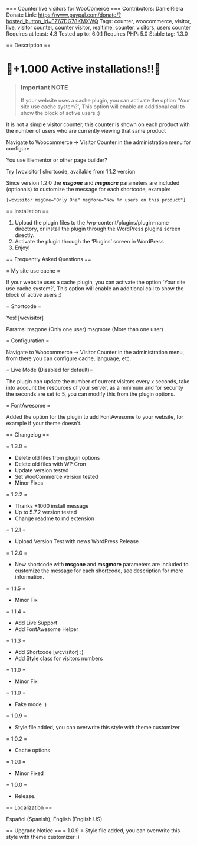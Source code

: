 === Counter live visitors for WooComerce ===
Contributors: DanielRiera
Donate Link: https://www.paypal.com/donate/?hosted_button_id=EZ67DG78KMXWQ
Tags: counter, woocommerce, visitor, live, visitor counter, counter visitor, realtime, counter, visitors, users counter
Requires at least: 4.3
Tested up to: 6.0.1
Requires PHP: 5.0
Stable tag: 1.3.0

 
== Description ==

# 🎉+1.000 Active installations!!🎉

> ### Important NOTE
> If your website uses a cache plugin, you can activate the option 'Your site use cache system?', This option will enable an additional call to show the block of active users :)

It is not a simple visitor counter, this counter is shown on each product with the number of users who are currently viewing that same product

Navigate to Woocommerce -> Visitor Counter in the administration menu for configure

You use Elementor or other page builder?

Try [wcvisitor] shortcode, available from 1.1.2 version

Since version 1.2.0 the ***msgone*** and ***msgmore*** parameters are included (optionals) to customize the message for each shortcode, example:

```
[wcvisitor msgOne="Only One" msgMore="Now %n users on this product"]
```

== Installation ==

1. Upload the plugin files to the /wp-content/plugins/plugin-name directory, or install the plugin through the WordPress plugins screen directly.
2. Activate the plugin through the ‘Plugins’ screen in WordPress
3. Enjoy!
 
== Frequently Asked Questions ==

= My site use cache =

If your website uses a cache plugin, you can activate the option 'Your site use cache system?', This option will enable an additional call to show the block of active users :)

= Shortcode =

Yes! [wcvisitor]

Params:
msgone (Only one user)
msgmore (More than one user)

= Configuration =

Navigate to Woocommerce -> Visitor Counter in the administration menu, from there you can configure cache, language, etc.

= Live Mode (Disabled for default)=

The plugin can update the number of current visitors every x seconds, take into account the resources of your server, as a minimum and for security the seconds are set to 5, you can modify this from the plugin options.

= FontAwesome =

Added the option for the plugin to add FontAwesome to your website, for example if your theme doesn't.

== Changelog ==

= 1.3.0 =
* Delete old files from plugin options
* Delete old files with WP Cron
* Update version tested
* Set WooCommerce version tested
* Minor Fixes

= 1.2.2 =
* Thanks +1000 install message
* Up to 5.7.2 version tested
* Change readme to md extension

= 1.2.1 =
* Upload Version Test with news WordPress Release

= 1.2.0 =
* New shortcode with **msgone** and **msgmore** parameters are included to  customize the message for each shortcode, see description for more information.

= 1.1.5 =
* Minor Fix

= 1.1.4 =
* Add Live Support
* Add FontAwesome Helper

= 1.1.3 =
* Add Shortcode [wcvisitor] :)
* Add Style class for visitors numbers

= 1.1.0 =
* Minor Fix

= 1.1.0 =
* Fake mode :)

= 1.0.9 =
* Style file added, you can overwrite this style with theme customizer

= 1.0.2 =
* Cache options

= 1.0.1 =
* Minor Fixed

= 1.0.0 =
* Release.

== Localization ==

Español (Spanish), English (English US)

== Upgrade Notice ==
= 1.0.9 =
Style file added, you can overwrite this style with theme customizer :)


